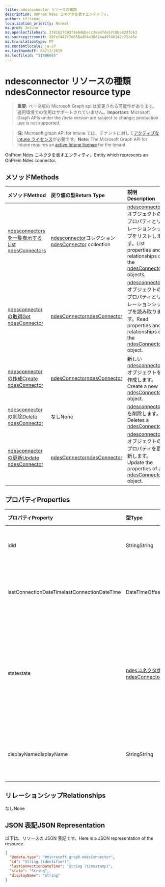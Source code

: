 ```yaml
---
title: ndesconnector リソースの種類
description: OnPrem Ndes コネクタを表すエンティティ。
author: tfitzmac
localization_priority: Normal
ms.prod: Intune
ms.openlocfilehash: 3781827d93f1e646becc2ee47de57cbba82dfc63
ms.sourcegitcommit: 20fef447f7e658a454a3887ea49746142c22e45c
ms.translationtype: MT
ms.contentlocale: ja-JP
ms.lasthandoff: 04/11/2019
ms.locfileid: "31806665"
---
```

# <a name="ndesconnector-resource-type"></a><span data-ttu-id="d288c-103">ndesconnector リソースの種類</span><span class="sxs-lookup"><span data-stu-id="d288c-103">ndesConnector resource type</span></span>

> <span data-ttu-id="d288c-104">**重要:** ベータ版の Microsoft Graph api は変更される可能性があります。運用環境での使用はサポートされていません。</span><span class="sxs-lookup"><span data-stu-id="d288c-104">**Important:** Microsoft Graph APIs under the /beta version are subject to change; production use is not supported.</span></span>

> <span data-ttu-id="d288c-105">**注:** Microsoft graph API for Intune では、テナントに対して[アクティブな intune ライセンス](https://go.microsoft.com/fwlink/?linkid=839381)が必要です。</span><span class="sxs-lookup"><span data-stu-id="d288c-105">**Note:** The Microsoft Graph API for Intune requires an [active Intune license](https://go.microsoft.com/fwlink/?linkid=839381) for the tenant.</span></span>

<span data-ttu-id="d288c-106">OnPrem Ndes コネクタを表すエンティティ。</span><span class="sxs-lookup"><span data-stu-id="d288c-106">Entity which represents an OnPrem Ndes connector.</span></span>

## <a name="methods"></a><span data-ttu-id="d288c-107">メソッド</span><span class="sxs-lookup"><span data-stu-id="d288c-107">Methods</span></span>
|<span data-ttu-id="d288c-108">メソッド</span><span class="sxs-lookup"><span data-stu-id="d288c-108">Method</span></span>|<span data-ttu-id="d288c-109">戻り値の型</span><span class="sxs-lookup"><span data-stu-id="d288c-109">Return Type</span></span>|<span data-ttu-id="d288c-110">説明</span><span class="sxs-lookup"><span data-stu-id="d288c-110">Description</span></span>|
|:---|:---|:---|
|[<span data-ttu-id="d288c-111">ndesconnectors を一覧表示する</span><span class="sxs-lookup"><span data-stu-id="d288c-111">List ndesConnectors</span></span>](../api/intune-deviceconfig-ndesconnector-list.md)|<span data-ttu-id="d288c-112">[ndesconnector](../resources/intune-deviceconfig-ndesconnector.md)コレクション</span><span class="sxs-lookup"><span data-stu-id="d288c-112">[ndesConnector](../resources/intune-deviceconfig-ndesconnector.md) collection</span></span>|<span data-ttu-id="d288c-113">[ndesconnector](../resources/intune-deviceconfig-ndesconnector.md)オブジェクトのプロパティとリレーションシップをリストします。</span><span class="sxs-lookup"><span data-stu-id="d288c-113">List properties and relationships of the [ndesConnector](../resources/intune-deviceconfig-ndesconnector.md) objects.</span></span>|
|[<span data-ttu-id="d288c-114">ndesconnector の取得</span><span class="sxs-lookup"><span data-stu-id="d288c-114">Get ndesConnector</span></span>](../api/intune-deviceconfig-ndesconnector-get.md)|[<span data-ttu-id="d288c-115">ndesConnector</span><span class="sxs-lookup"><span data-stu-id="d288c-115">ndesConnector</span></span>](../resources/intune-deviceconfig-ndesconnector.md)|<span data-ttu-id="d288c-116">[ndesconnector](../resources/intune-deviceconfig-ndesconnector.md)オブジェクトのプロパティとリレーションシップを読み取ります。</span><span class="sxs-lookup"><span data-stu-id="d288c-116">Read properties and relationships of the [ndesConnector](../resources/intune-deviceconfig-ndesconnector.md) object.</span></span>|
|[<span data-ttu-id="d288c-117">ndesconnector の作成</span><span class="sxs-lookup"><span data-stu-id="d288c-117">Create ndesConnector</span></span>](../api/intune-deviceconfig-ndesconnector-create.md)|[<span data-ttu-id="d288c-118">ndesConnector</span><span class="sxs-lookup"><span data-stu-id="d288c-118">ndesConnector</span></span>](../resources/intune-deviceconfig-ndesconnector.md)|<span data-ttu-id="d288c-119">新しい[ndesconnector](../resources/intune-deviceconfig-ndesconnector.md)オブジェクトを作成します。</span><span class="sxs-lookup"><span data-stu-id="d288c-119">Create a new [ndesConnector](../resources/intune-deviceconfig-ndesconnector.md) object.</span></span>|
|[<span data-ttu-id="d288c-120">ndesconnector の削除</span><span class="sxs-lookup"><span data-stu-id="d288c-120">Delete ndesConnector</span></span>](../api/intune-deviceconfig-ndesconnector-delete.md)|<span data-ttu-id="d288c-121">なし</span><span class="sxs-lookup"><span data-stu-id="d288c-121">None</span></span>|<span data-ttu-id="d288c-122">[ndesconnector](../resources/intune-deviceconfig-ndesconnector.md)を削除します。</span><span class="sxs-lookup"><span data-stu-id="d288c-122">Deletes a [ndesConnector](../resources/intune-deviceconfig-ndesconnector.md).</span></span>|
|[<span data-ttu-id="d288c-123">ndesconnector の更新</span><span class="sxs-lookup"><span data-stu-id="d288c-123">Update ndesConnector</span></span>](../api/intune-deviceconfig-ndesconnector-update.md)|[<span data-ttu-id="d288c-124">ndesConnector</span><span class="sxs-lookup"><span data-stu-id="d288c-124">ndesConnector</span></span>](../resources/intune-deviceconfig-ndesconnector.md)|<span data-ttu-id="d288c-125">[ndesconnector](../resources/intune-deviceconfig-ndesconnector.md)オブジェクトのプロパティを更新します。</span><span class="sxs-lookup"><span data-stu-id="d288c-125">Update the properties of a [ndesConnector](../resources/intune-deviceconfig-ndesconnector.md) object.</span></span>|

## <a name="properties"></a><span data-ttu-id="d288c-126">プロパティ</span><span class="sxs-lookup"><span data-stu-id="d288c-126">Properties</span></span>
|<span data-ttu-id="d288c-127">プロパティ</span><span class="sxs-lookup"><span data-stu-id="d288c-127">Property</span></span>|<span data-ttu-id="d288c-128">型</span><span class="sxs-lookup"><span data-stu-id="d288c-128">Type</span></span>|<span data-ttu-id="d288c-129">説明</span><span class="sxs-lookup"><span data-stu-id="d288c-129">Description</span></span>|
|:---|:---|:---|
|<span data-ttu-id="d288c-130">id</span><span class="sxs-lookup"><span data-stu-id="d288c-130">id</span></span>|<span data-ttu-id="d288c-131">String</span><span class="sxs-lookup"><span data-stu-id="d288c-131">String</span></span>|<span data-ttu-id="d288c-132">NDES connector のキー。</span><span class="sxs-lookup"><span data-stu-id="d288c-132">The key of the NDES Connector.</span></span>|
|<span data-ttu-id="d288c-133">lastConnectionDateTime</span><span class="sxs-lookup"><span data-stu-id="d288c-133">lastConnectionDateTime</span></span>|<span data-ttu-id="d288c-134">DateTimeOffset</span><span class="sxs-lookup"><span data-stu-id="d288c-134">DateTimeOffset</span></span>|<span data-ttu-id="d288c-135">Ndes connector の最終接続時刻</span><span class="sxs-lookup"><span data-stu-id="d288c-135">Last connection time for the Ndes Connector</span></span>|
|<span data-ttu-id="d288c-136">state</span><span class="sxs-lookup"><span data-stu-id="d288c-136">state</span></span>|[<span data-ttu-id="d288c-137">ndesコネクタ状態</span><span class="sxs-lookup"><span data-stu-id="d288c-137">ndesConnectorState</span></span>](../resources/intune-deviceconfig-ndesconnectorstate.md)|<span data-ttu-id="d288c-138">Ndes connector の状態。</span><span class="sxs-lookup"><span data-stu-id="d288c-138">Ndes Connector Status.</span></span> <span data-ttu-id="d288c-139">使用可能な値は、`none`、`active`、`inactive` です。</span><span class="sxs-lookup"><span data-stu-id="d288c-139">Possible values are: `none`, `active`, `inactive`.</span></span>|
|<span data-ttu-id="d288c-140">displayName</span><span class="sxs-lookup"><span data-stu-id="d288c-140">displayName</span></span>|<span data-ttu-id="d288c-141">String</span><span class="sxs-lookup"><span data-stu-id="d288c-141">String</span></span>|<span data-ttu-id="d288c-142">Ndes connector のフレンドリ名。</span><span class="sxs-lookup"><span data-stu-id="d288c-142">The friendly name of the Ndes Connector.</span></span>|

## <a name="relationships"></a><span data-ttu-id="d288c-143">リレーションシップ</span><span class="sxs-lookup"><span data-stu-id="d288c-143">Relationships</span></span>
<span data-ttu-id="d288c-144">なし</span><span class="sxs-lookup"><span data-stu-id="d288c-144">None</span></span>

## <a name="json-representation"></a><span data-ttu-id="d288c-145">JSON 表記</span><span class="sxs-lookup"><span data-stu-id="d288c-145">JSON Representation</span></span>
<span data-ttu-id="d288c-146">以下は、リソースの JSON 表記です。</span><span class="sxs-lookup"><span data-stu-id="d288c-146">Here is a JSON representation of the resource.</span></span>
<!-- {
  "blockType": "resource",
  "keyProperty": "id",
  "@odata.type": "microsoft.graph.ndesConnector"
}
-->
``` json
{
  "@odata.type": "#microsoft.graph.ndesConnector",
  "id": "String (identifier)",
  "lastConnectionDateTime": "String (timestamp)",
  "state": "String",
  "displayName": "String"
}
```





